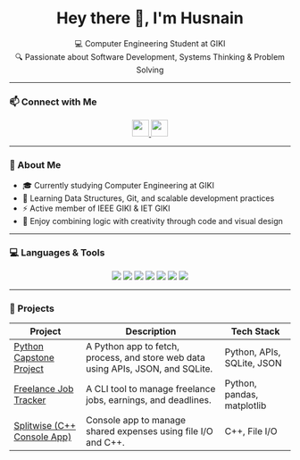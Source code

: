 <h1 align="center">Hey there 👋, I'm Husnain</h1>

<p align="center">
  💻 Computer Engineering Student at GIKI <br>
  🔍 Passionate about Software Development, Systems Thinking & Problem Solving <br>
</p>

---

### 📫 Connect with Me

<div align="center">
  <a href="https://www.linkedin.com/in/husnainjatoi/">
    <img src="https://img.shields.io/badge/LinkedIn-0077B5?style=for-the-badge&logo=linkedin&logoColor=white" height="30" />
  </a>
  <a href="https://www.dropbox.com/scl/fi/g9faxdaab3qj90wii4buq/Muhammad-Husnain-Jatoi-Resume.pdf?rlkey=1xli1m49eqcw8d7943uqf8s5d&st=k9x50a5z&dl=0">
    <img src="https://img.shields.io/badge/Resume-808080?style=for-the-badge&logo=read-the-docs&logoColor=white" height="30" />
  </a>
</div>

---

### 🧠 About Me

- 🎓 Currently studying Computer Engineering at GIKI
- 🌱 Learning Data Structures, Git, and scalable development practices  
- ⚡ Active member of IEEE GIKI & IET GIKI  
- 🎨 Enjoy combining logic with creativity through code and visual design

---

### 💻 Languages & Tools

<div align="center">
  <img src="https://img.shields.io/badge/C++-00599C?style=for-the-badge&logo=c%2B%2B&logoColor=white" />
  <img src="https://img.shields.io/badge/Python-3776AB?style=for-the-badge&logo=python&logoColor=white" />
  <img src="https://img.shields.io/badge/HTML5-E34F26?style=for-the-badge&logo=html5&logoColor=white" />
  <img src="https://img.shields.io/badge/CSS3-1572B6?style=for-the-badge&logo=css3&logoColor=white" />
  <img src="https://img.shields.io/badge/VSCode-007ACC?style=for-the-badge&logo=visual-studio-code&logoColor=white" />
  <img src="https://img.shields.io/badge/Git-F05032?style=for-the-badge&logo=git&logoColor=white" />
  <img src="https://img.shields.io/badge/Photoshop-31A8FF?style=for-the-badge&logo=adobe-photoshop&logoColor=white" />
</div>

---

### 📂 Projects

| Project | Description | Tech Stack |
|--------|-------------|------------|
| [Python Capstone Project](https://github.com/yourusername/python-capstone) | A Python app to fetch, process, and store web data using APIs, JSON, and SQLite. | Python, APIs, SQLite, JSON |
| [Freelance Job Tracker](https://github.com/yourusername/freelance-job-tracker) | A CLI tool to manage freelance jobs, earnings, and deadlines. | Python, pandas, matplotlib |
| [Splitwise (C++ Console App)](https://github.com/yourusername/splitwise-cpp) | Console app to manage shared expenses using file I/O and C++. | C++, File I/O |
